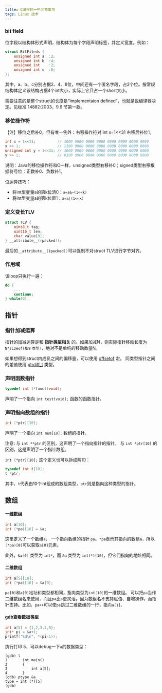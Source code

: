 ```yaml
---
title: C编程的一些注意事项
tags: Linux 技术
---
```


### bit field

位字段以结构体形式声明，结构体为每个字段声明标签，并定义宽度。例如：

```c
struct BitFileds {
    unsigned int a  :2;
    unsigned int b  :4;
    unsigned int    :2;
    unsigned int c  :8;
};
```

其中，a、b、c分别占据2、4、8位，中间还有一个匿名字段，占2个位。按常规结构体定义该结构占据4个int大小，实际上它只占一个short大小。

需要注意的是整个struct的长度是“implementaion defined”，也就是说编译器决定。见标准 14882:2003，9.6 节第一款。

### 移位操作符

【注】移位之后补0，但有唯一例外：右移操作符对 int x=1<<31 右移后补位1。

```c
int x = 1<<31;          // 1000 0000 0000 0000 0000 0000 0000 0000
x >> 1;                 // 1100 0000 0000 0000 0000 0000 0000 0000
unsigned int y = 1<<31; // 1000 0000 0000 0000 0000 0000 0000 0000
y >> 1;                 // 0100 0000 0000 0000 0000 0000 0000 0000
```

说明：Java的移位操作符和C一样，unsigned类型右移补0；signed类型右移根据符号位：正数补0、负数补1。

位运算技巧：

- 将int型变量a的第k位清0：`a=a&~(1<<k)`
- 将int型变量a的第k位置1：`a=a|(1<<k)`

### 定义变长TLV

```c
struct TLV {
    uint8_t tag;
    uint16_t len;
    char value[0];
} __attribute__((packed));
```

最后的`__attribute__((packed))`可以强制不对struct TLV进行字节对齐。

### 作用域

该loop只执行一遍：

```c
do {
    ...
    continue;
} while(0);
```

## 指针

### 指针加减运算

指针的加减运算是和 **指针类型相关** 的。如果加减N，则实际指针移动长度为 `N*sizeof(指针类型)`，绝对不是单纯的移动数量N。

如果想得到struct内成员之间的偏移量，可以使用 [offsetof](http://en.cppreference.com/w/cpp/types/offsetof) 宏。
同类型指针之间的差值使用 [ptrdiff_t](http://en.cppreference.com/w/cpp/types/ptrdiff_t) 类型。

### 声明函数指针

```c
typedef int (*func)(void);
```

声明了一个指向 `int test(void);` 函数的函数指针。


### 声明指向数组的指针

```c
int (*ptr)[10];
```

声明了一个指向 `int num[10];` 数组的指针。

注意:
与 `int **ptr` 的区别，这声明了一个指向指针的指针。
与 `int *ptr[10]` 的区别，这是声明了一个指针数组。

`int (*ptr)[10];` 这个定义也可以拆成两句：

```c
typedef int t[10];
t *ptr;
```

其中，`t`代表由10个int组成的数组类型，`ptr`则是指向这种类型的指针。

## 数组

#### 一维数组

```c
int a[10];
int (*pa)[10] = &a;
```

这里定义了一个数组`a`， 一个指向数组的指针 `pa`。`*pa`表示其指向的数组`a`，所以`(*pa)[0]`可以获取`a[0]`元素。

此外，`&a[0]` 类型为 `int*`，而 `&a` 类型为 `int(*)[10]`，但它们指向的地址相同。

#### 二维数组

```c
int a[5][10];
int (*pa)[10] = &a[0];
```

`pa[0]`和`a[0]`地址和类型都相同，指向类型为`int[10]`的一维数组。
可以把`pa`当作二维数组名来使用，而且`pa`比`a`更灵活，因为数组名不支持赋值、自增操作，而指针支持。比如，`pa++`可以使`pa`跳过二维数组的一行，指向`a[1]`。

#### gdb查看数据类型

```c
int a[5] = {1,2,3,4,5};
int* pi = &a+1;
printf("%d\n", *(pi-1));
```

执行打印 5，可以debug一下`a`的数据类型：

```
(gdb) l
1       int main()
2       {
3           int a[5];
4       }
(gdb) ptype &a
type = int (*)[5]
(gdb)
```
